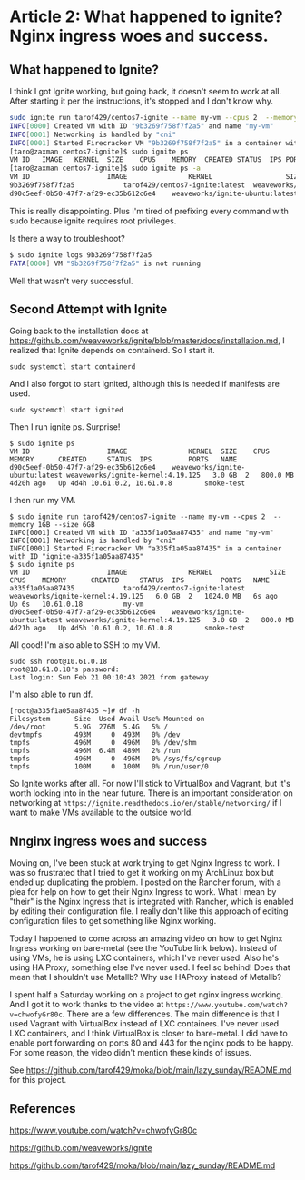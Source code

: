 # Article 2: What happened to ignite? Nginx ingress woes and success.

## What happened to Ignite?

I think I got Ignite working, but going back, it doesn't seem to work at all. After starting it per the instructions, it's stopped and I don't know why.

```sh
sudo ignite run tarof429/centos7-ignite --name my-vm --cpus 2  --memory 1GB --size 6GB
INFO[0000] Created VM with ID "9b3269f758f7f2a5" and name "my-vm" 
INFO[0001] Networking is handled by "cni"               
INFO[0001] Started Firecracker VM "9b3269f758f7f2a5" in a container with ID "ignite-9b3269f758f7f2a5" 
[taro@zaxman centos7-ignite]$ sudo ignite ps
VM ID	IMAGE	KERNEL	SIZE	CPUS	MEMORY	CREATED	STATUS	IPS	PORTS	NAME
[taro@zaxman centos7-ignite]$ sudo ignite ps -a
VM ID					IMAGE				KERNEL					SIZE	CPUS	MEMORY		CREATED		STATUS	IPS	PORTS	NAME
9b3269f758f7f2a5			tarof429/centos7-ignite:latest	weaveworks/ignite-kernel:4.19.125	6.0 GB	2	1024.0 MB	6s ago		Stopped			my-vm
d90c5eef-0b50-47f7-af29-ec35b612c6e4	weaveworks/ignite-ubuntu:latest	weaveworks/ignite-kernel:4.19.125	3.0 GB	2	800.0 MB	4d18h ago	Stopped			smoke-test
```

This is really disappointing. Plus I'm tired of prefixing every command with sudo because ignite requires root privileges. 

Is there a way to troubleshoot?

```sh
$ sudo ignite logs 9b3269f758f7f2a5
FATA[0000] VM "9b3269f758f7f2a5" is not running      
```

Well that wasn't very successful.

## Second Attempt with Ignite

Going back to the installation docs at https://github.com/weaveworks/ignite/blob/master/docs/installation.md, I realized that Ignite depends on containerd. So I start it.

```
sudo systemctl start containerd
```

And I also forgot to start ignited, although this is needed if manifests are used.

```
sudo systemctl start ignited
```

Then I run ignite ps. Surprise!

```
$ sudo ignite ps
VM ID					IMAGE				KERNEL	SIZE	CPUS	MEMORY		CREATED		STATUS	IPS			PORTS	NAME
d90c5eef-0b50-47f7-af29-ec35b612c6e4	weaveworks/ignite-ubuntu:latest	weaveworks/ignite-kernel:4.19.125	3.0 GB	2	800.0 MB	4d20h ago	Up 4d4h	10.61.0.2, 10.61.0.8		smoke-test
```

I then run my VM.

```
$ sudo ignite run tarof429/centos7-ignite --name my-vm --cpus 2  --memory 1GB --size 6GB
INFO[0001] Created VM with ID "a335f1a05aa87435" and name "my-vm" 
INFO[0001] Networking is handled by "cni"               
INFO[0001] Started Firecracker VM "a335f1a05aa87435" in a container with ID "ignite-a335f1a05aa87435" 
$ sudo ignite ps
VM ID					IMAGE				KERNEL				SIZE	CPUS	MEMORY		CREATED		STATUS	IPS			PORTS	NAME
a335f1a05aa87435			tarof429/centos7-ignite:latest	weaveworks/ignite-kernel:4.19.125	6.0 GB	2	1024.0 MB	6s ago		Up 6s	10.61.0.18			my-vm
d90c5eef-0b50-47f7-af29-ec35b612c6e4	weaveworks/ignite-ubuntu:latest	weaveworks/ignite-kernel:4.19.125	3.0 GB	2	800.0 MB	4d21h ago	Up 4d5h	10.61.0.2, 10.61.0.8		smoke-test
```

All good! I'm also able to SSH to my VM.

```
sudo ssh root@10.61.0.18
root@10.61.0.18's password: 
Last login: Sun Feb 21 00:10:43 2021 from gateway
```

I'm also able to run df.

```
[root@a335f1a05aa87435 ~]# df -h
Filesystem      Size  Used Avail Use% Mounted on
/dev/root       5.9G  276M  5.4G   5% /
devtmpfs        493M     0  493M   0% /dev
tmpfs           496M     0  496M   0% /dev/shm
tmpfs           496M  6.4M  489M   2% /run
tmpfs           496M     0  496M   0% /sys/fs/cgroup
tmpfs           100M     0  100M   0% /run/user/0
```

So Ignite works after all. For now I'll stick to VirtualBox and Vagrant, but it's worth looking into in the near future. There is an important consideration on networking at `https://ignite.readthedocs.io/en/stable/networking/` if I want to make VMs available to the outside world.

## Nnginx ingress woes and success

Moving on, I've been stuck at work trying to get Nginx Ingress to work. I was so frustrated that I tried to get it working on my ArchLinux box but ended up duplicating the problem. I posted on the Rancher forum, with a plea for help on how to get their Nginx Ingress to work. What I mean by "their" is the Nginx Ingress that is integrated with Rancher, which is enabled by editing their configuration file. I really don't like this approach of editing configuration files to get something like Nginx working. 

Today I happened to come across an amazing video on how to get Nginx Ingress working on bare-metal (see the YouTube link below). Instead of using VMs, he is using LXC containers, which I've never used. Also he's using HA Proxy, something else I've never used. I feel so behind! Does that mean that I shouldn't use Metallb? Why use HAProxy instead of Metallb? 

I spent half a Saturday working on a project to get nginx ingress working. And I got it to work thanks to the video at `https://www.youtube.com/watch?v=chwofyGr80c`. There are a few differences. The main difference is that I used Vagrant with VirtualBox instead of LXC containers. I've never used LXC containers, and I think VirtualBox is  closer to bare-metal. I did have to enable port forwarding on ports 80 and 443 for the nginx pods to be happy. For some reason, the video didn't mention these kinds of issues. 

See https://github.com/tarof429/moka/blob/main/lazy_sunday/README.md for this project.

## References

https://www.youtube.com/watch?v=chwofyGr80c

https://github.com/weaveworks/ignite

https://github.com/tarof429/moka/blob/main/lazy_sunday/README.md